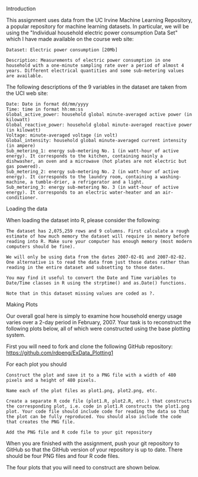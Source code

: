 Introduction

This assignment uses data from the UC Irvine Machine Learning Repository, a popular repository for machine learning datasets. In particular, we will be using the "Individual household electric power consumption Data Set" which I have made available on the course web site:

    Dataset: Electric power consumption [20Mb]

    Description: Measurements of electric power consumption in one household with a one-minute sampling rate over a period of almost 4 years. Different electrical quantities and some sub-metering values are available.

The following descriptions of the 9 variables in the dataset are taken from the UCI web site:

    Date: Date in format dd/mm/yyyy
    Time: time in format hh:mm:ss
    Global_active_power: household global minute-averaged active power (in kilowatt)
    Global_reactive_power: household global minute-averaged reactive power (in kilowatt)
    Voltage: minute-averaged voltage (in volt)
    Global_intensity: household global minute-averaged current intensity (in ampere)
    Sub_metering_1: energy sub-metering No. 1 (in watt-hour of active energy). It corresponds to the kitchen, containing mainly a dishwasher, an oven and a microwave (hot plates are not electric but gas powered).
    Sub_metering_2: energy sub-metering No. 2 (in watt-hour of active energy). It corresponds to the laundry room, containing a washing-machine, a tumble-drier, a refrigerator and a light.
    Sub_metering_3: energy sub-metering No. 3 (in watt-hour of active energy). It corresponds to an electric water-heater and an air-conditioner.
Loading the data

When loading the dataset into R, please consider the following:

    The dataset has 2,075,259 rows and 9 columns. First calculate a rough estimate of how much memory the dataset will require in memory before reading into R. Make sure your computer has enough memory (most modern computers should be fine).

    We will only be using data from the dates 2007-02-01 and 2007-02-02. One alternative is to read the data from just those dates rather than reading in the entire dataset and subsetting to those dates.

    You may find it useful to convert the Date and Time variables to Date/Time classes in R using the strptime() and as.Date() functions.

    Note that in this dataset missing values are coded as ?.

Making Plots

Our overall goal here is simply to examine how household energy usage varies over a 2-day period in February, 2007. Your task is to reconstruct the following plots below, all of which were constructed using the base plotting system.

First you will need to fork and clone the following GitHub repository: https://github.com/rdpeng/ExData_Plotting1

For each plot you should

    Construct the plot and save it to a PNG file with a width of 480 pixels and a height of 480 pixels.

    Name each of the plot files as plot1.png, plot2.png, etc.

    Create a separate R code file (plot1.R, plot2.R, etc.) that constructs the corresponding plot, i.e. code in plot1.R constructs the plot1.png plot. Your code file should include code for reading the data so that the plot can be fully reproduced. You should also include the code that creates the PNG file.

    Add the PNG file and R code file to your git repository

When you are finished with the assignment, push your git repository to GitHub so that the GitHub version of your repository is up to date. There should be four PNG files and four R code files.

The four plots that you will need to construct are shown below. 


